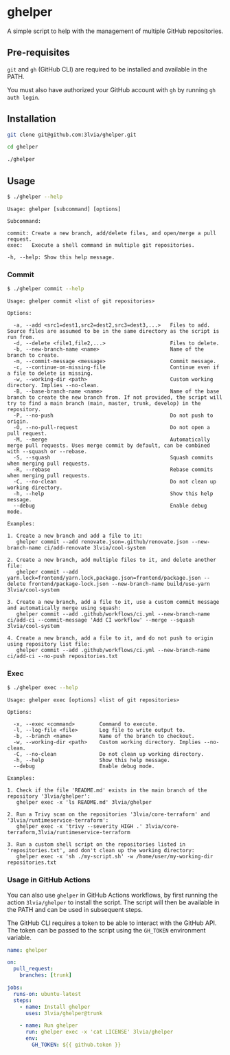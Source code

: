 # ghelper

A simple script to help with the management of multiple GitHub repositories.

## Pre-requisites

`git` and `gh` (GitHub CLI) are required to be installed and available in the PATH.

You must also have authorized your GitHub account with `gh` by running `gh auth login`.

## Installation

```bash
git clone git@github.com:3lvia/ghelper.git
```

```bash
cd ghelper
```

```bash
./ghelper
```

## Usage

```bash
$ ./ghelper --help
```

```
Usage: ghelper [subcommand] [options]

Subcommand:

commit: Create a new branch, add/delete files, and open/merge a pull request.
exec:   Execute a shell command in multiple git repositories.

-h, --help: Show this help message.
```

### Commit

```bash
$ ./ghelper commit --help
```

```
Usage: ghelper commit <list of git repositories>

Options:

  -a, --add <src1=dest1,src2=dest2,src3=dest3,...>   Files to add. Source files are assumed to be in the same directory as the script is run from.
  -d, --delete <file1,file2,...>                     Files to delete.
  -b, --new-branch-name <name>                       Name of the branch to create.
  -m, --commit-message <message>                     Commit message.
  -c, --continue-on-missing-file                     Continue even if a file to delete is missing.
  -w, --working-dir <path>                           Custom working directory. Implies --no-clean.
  -B, --base-branch-name <name>                      Name of the base branch to create the new branch from. If not provided, the script will try to find a main branch (main, master, trunk, develop) in the repository.
  -P, --no-push                                      Do not push to origin.
  -O, --no-pull-request                              Do not open a pull request.
  -M, --merge                                        Automatically merge pull requests. Uses merge commit by default, can be combined with --squash or --rebase.
  -S, --squash                                       Squash commits when merging pull requests.
  -R, --rebase                                       Rebase commits when merging pull requests.
  -C, --no-clean                                     Do not clean up working directory.
  -h, --help                                         Show this help message.
  --debug                                            Enable debug mode.

Examples:

1. Create a new branch and add a file to it:
   ghelper commit --add renovate.json=.github/renovate.json --new-branch-name ci/add-renovate 3lvia/cool-system

2. Create a new branch, add multiple files to it, and delete another file:
   ghelper commit --add yarn.lock=frontend/yarn.lock,package.json=frontend/package.json --delete frontend/package-lock.json --new-branch-name build/use-yarn 3lvia/cool-system

3. Create a new branch, add a file to it, use a custom commit message and automatically merge using squash:
   ghelper commit --add .github/workflows/ci.yml --new-branch-name ci/add-ci --commit-message 'Add CI workflow' --merge --squash 3lvia/cool-system

4. Create a new branch, add a file to it, and do not push to origin using repository list file:
   ghelper commit --add .github/workflows/ci.yml --new-branch-name ci/add-ci --no-push repositories.txt

```

### Exec

```bash
$ ./ghelper exec --help
```

```
Usage: ghelper exec [options] <list of git repositories>

Options:

  -x, --exec <command>        Command to execute.
  -l, --log-file <file>       Log file to write output to.
  -b, --branch <name>         Name of the branch to checkout.
  -w, --working-dir <path>    Custom working directory. Implies --no-clean.
  -C, --no-clean              Do not clean up working directory.
  -h, --help                  Show this help message.
  --debug                     Enable debug mode.

Examples:

1. Check if the file 'README.md' exists in the main branch of the repository '3lvia/ghelper':
   ghelper exec -x 'ls README.md' 3lvia/ghelper

2. Run a Trivy scan on the repositories '3lvia/core-terraform' and '3lvia/runtimeservice-terraform':
   ghelper exec -x 'trivy --severity HIGH .' 3lvia/core-terraform,3lvia/runtimeservice-terraform

3. Run a custom shell script on the repositories listed in 'repositories.txt', and don't clean up the working directory:
   ghelper exec -x 'sh ./my-script.sh' -w /home/user/my-working-dir repositories.txt
```

### Usage in GitHub Actions

You can also use `ghelper` in GitHub Actions workflows, by first running the action `3lvia/ghelper` to install the script.
The script will then be available in the PATH and can be used in subsequent steps.

The GitHub CLI requires a token to be able to interact with the GitHub API.
The token can be passed to the script using the `GH_TOKEN` environment variable.

```yaml
name: ghelper

on:
  pull_request:
    branches: [trunk]

jobs:
  runs-on: ubuntu-latest
  steps:
    - name: Install ghelper
      uses: 3lvia/ghelper@trunk

    - name: Run ghelper
      run: ghelper exec -x 'cat LICENSE' 3lvia/ghelper
      env:
        GH_TOKEN: ${{ github.token }}
```
